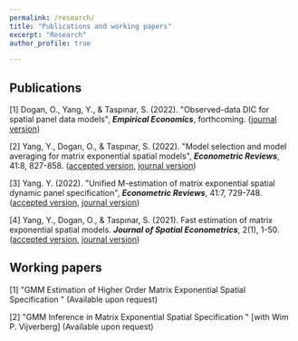 ```yaml
---
permalink: /research/
title: "Publications and working papers"
excerpt: "Research"
author_profile: true

---
```

## Publications
[1] Dogan, O., Yang, Y., & Taspınar, S. (2022). "Observed-data DIC for spatial panel data models", _**Empirical Economics**_, forthcoming.  ([journal version](https://link.springer.com/article/10.1007/s00181-022-02286-6)) 

[2] Yang, Y., Dogan, O., & Taspınar, S. (2022). "Model selection and model averaging for matrix exponential spatial models", **_Econometric Reviews_**, 41:8, 827-858. ([accepted version](http://yeyang1.github.io/files/ch4_MS_version_on_website.pdf), [journal version](https://www.tandfonline.com/doi/full/10.1080/07474938.2022.2047507))

[3] Yang. Y. (2022). "Unified M-estimation of matrix exponential spatial dynamic panel specification", **_Econometric Reviews_**, 41:7, 729-748. ([accepted version](http://yeyang1.github.io/files/ch_3_MESDPS_version_on_website.pdf), [journal version](https://www.tandfonline.com/doi/full/10.1080/07474938.2022.2039494))

[4] Yang, Y., Dogan, O., & Taspınar, S. (2021). Fast estimation of matrix exponential spatial models. **_Journal of Spatial Econometrics_**, 2(1), 1-50. ([accepted version](http://yeyang1.github.io/files/paper1.pdf), [journal version]( https://link.springer.com/article/10.1007/s43071-021-00015-2))

## Working papers

[1] "GMM Estimation of Higher Order Matrix Exponential Spatial Specification " (Available upon request)	

[2] "GMM Inference in Matrix Exponential Spatial Specification " [with Wim P. Vijverberg] (Available upon request)


